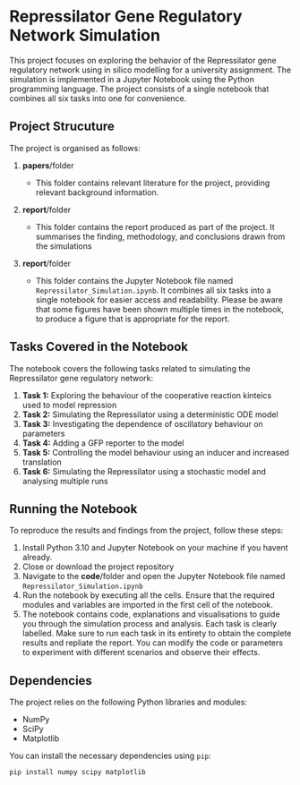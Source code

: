 # Repressilator Gene Regulatory Network Simulation
This project focuses on exploring the behavior of the Repressilator gene regulatory network using in silico modelling for a university assignment. The simulation is implemented in a Jupyter Notebook using the Python programming language. The project consists of a single notebook that combines all six tasks into one for convenience.

## Project Strucuture
The project is organised as follows:
1. **papers**/folder
   * This folder contains relevant literature for the project, providing relevant background information.

2. **report**/folder
   * This folder contains the report produced as part of the project. It summarises the finding, methodology, and conclusions drawn from the simulations

3. **report**/folder
   * This folder contains the Jupyter Notebook file named `Repressilator_Simulation.ipynb`. It combines all six tasks into a single notebook for easier access and readability. Please be aware that some figures have been shown multiple times in the notebook, to produce a figure that is
appropriate for the report.

## Tasks Covered in the Notebook
The notebook covers the following tasks related to simulating the Repressilator gene regulatory network:
1. **Task 1:** Exploring the behaviour of the cooperative reaction kinteics used to model repression
2. **Task 2:** Simulating the Repressilator using a deterministic ODE model
3. **Task 3:** Investigating the dependence of oscillatory behaviour on parameters
4. **Task 4:** Adding a GFP reporter to the model
5. **Task 5:** Controlling the model behaviour using an inducer and increased translation
6. **Task 6:** Simulating the Repressilator using a stochastic model and analysing multiple runs

## Running the Notebook
To reproduce the results and findings from the project, follow these steps:
1. Install Python 3.10 and Jupyter Notebook on your machine if you havent already.
2. Close or download the project repository
3. Navigate to the **code**/folder and open the Jupyter Notebook file named `Repressilator_Simulation.ipynb`
4. Run the notebook by executing all the cells. Ensure that the required modules and variables are imported in the first cell of the notebook.
5. The notebook contains code, explanations and visualisations to guide you through the simulation process and analysis. Each task is clearly labelled. Make sure to run each task in its entirety to obtain the complete results and repliate the report. You can modify the code or parameters to experiment with different scenarios and observe their effects.

## Dependencies
The project relies on the following Python libraries and modules:
* NumPy
* SciPy
* Matplotlib

You can install the necessary dependencies using `pip`:

```bash
pip install numpy scipy matplotlib
